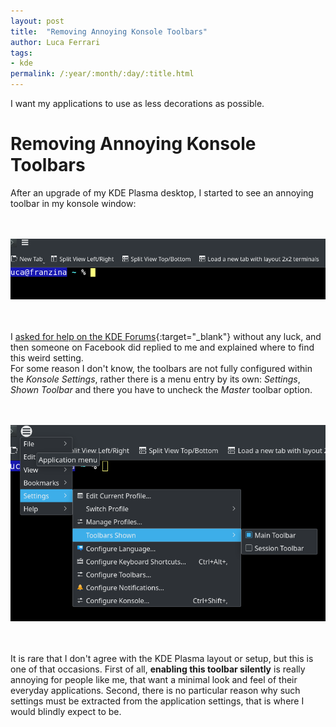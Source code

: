 ```yaml
---
layout: post
title:  "Removing Annoying Konsole Toolbars"
author: Luca Ferrari
tags:
- kde
permalink: /:year/:month/:day/:title.html
---
```

I want my applications to use as less decorations as possible.

# Removing Annoying Konsole Toolbars

After an upgrade of my KDE Plasma desktop, I started to see an annoying toolbar in my konsole window:

<br/>
<br/>
<center>
<img src="/images/posts/KDE/konsole_toolbars_1.png" />
</center>
<br/>
<br/>

I [asked for help on the KDE Forums](https://forum.kde.org/viewtopic.php?f=227&t=172499&p=449822#p448607){:target="_blank"} without any luck, and then someone on Facebook did replied to me and explained where to find this weird setting.
<br/>
For some reason I don't know, the toolbars are not fully configured within the *Konsole Settings*, rather there is a menu entry by its own: *Settings*, *Shown Toolbar* and there you have to uncheck the *Master* toolbar option.
<br/>

<br/>
<br/>
<center>
<img src="/images/posts/KDE/konsole_toolbars_2.png" />
</center>
<br/>
<br/>

It is rare that I don't agree with the KDE Plasma layout or setup, but this is one of that occasions. First of all, **enabling this toolbar silently** is really annoying for people like me, that want a minimal look and feel of their everyday applications. Second, there is no particular reason why such settings must be extracted from the application settings, that is where I would blindly expect to be.
